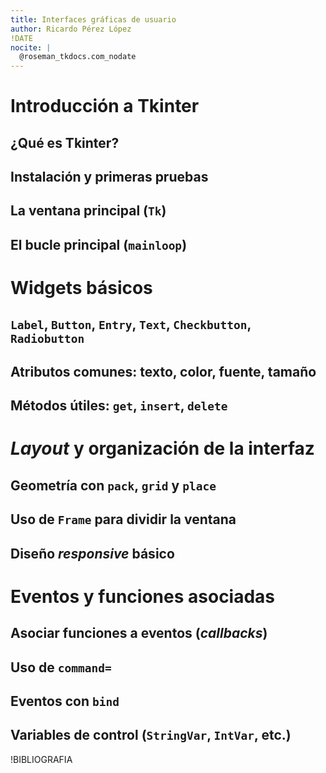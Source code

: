 ```yaml
---
title: Interfaces gráficas de usuario
author: Ricardo Pérez López
!DATE
nocite: |
  @roseman_tkdocs.com_nodate
---
```


# Introducción a Tkinter

## ¿Qué es Tkinter?

## Instalación y primeras pruebas

## La ventana principal (`Tk`)

## El bucle principal (`mainloop`)

# Widgets básicos

## `Label`, `Button`, `Entry`, `Text`, `Checkbutton`, `Radiobutton`

## Atributos comunes: texto, color, fuente, tamaño

## Métodos útiles: `get`, `insert`, `delete`

# *Layout* y organización de la interfaz

## Geometría con `pack`, `grid` y `place`

## Uso de `Frame` para dividir la ventana

## Diseño *responsive* básico

# Eventos y funciones asociadas

## Asociar funciones a eventos (*callbacks*)

## Uso de `command=`

## Eventos con `bind`

## Variables de control (`StringVar`, `IntVar`, etc.)

!BIBLIOGRAFIA
